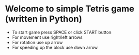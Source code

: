 # Welcome to simple Tetris game (written in Python)

* To start game press SPACE or click START button <br/>
* For movement use right/left arrows <br/>
* For rotation use up arrow <br/>
* For speeding up the block use down arrow <br/>